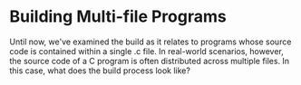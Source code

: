 # Building Multi-file Programs

Until now, we've examined the build as it relates to programs whose source code is contained within a single .c file. In real-world scenarios, however, the source code of a C program is often distributed across multiple files. In this case, what does the build process look like?&#x20;
